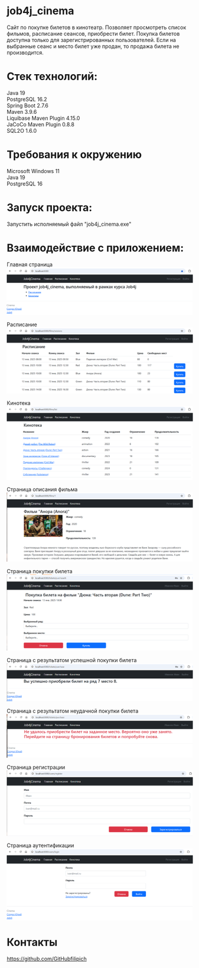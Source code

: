 # job4j_cinema
Сайт по покупке билетов в кинотеатр.
Позволяет просмотреть список фильмов, расписание сеансов, приобрести билет.
Покупка билетов доступна только для зарегистрированных пользователей.
Если на выбранные сеанс и место билет уже продан, то продажа билета не производится. 

# Стек технологий:  
Java 19  
PostgreSQL 16.2  
Spring Boot 2.7.6  
Maven 3.9.6  
Liquibase Maven Plugin 4.15.0  
JaCoCo Maven Plugin 0.8.8  
SQL2O 1.6.0

# Требования к окружению
Microsoft Windows 11  
Java 19  
PostgreSQL 16

# Запуск проекта:  
Запустить исполняемый файл "job4j_cinema.exe"

# Взаимодействие с приложением:

Главная страница
![screen_main.png](img/screen_main.png)

Расписание
![screen_sessions.png](img/screen_sessions.png)

Кинотека
![screen_films.png](img/screen_films.png)

Страница описания фильма
![screen_film_description.png](img/screen_film_description.png)

Страница покупки билета
![screen_buy_ticket.png](img/screen_buy_ticket.png)

Страница с результатом успешной покупки билета
![screen_buy_ticket_ok.png](img/screen_buy_ticket_ok.png)

Страница с результатом неудачной покупки билета
![screen_buy_ticket_error.png](img/screen_buy_ticket_error.png)

Страница регистрации
![screen_registration.png](img/screen_registration.png)

Страница аутентификации
![screen_login.png](img/screen_login.png)

# Контакты
https://github.com/GitHubfilipich